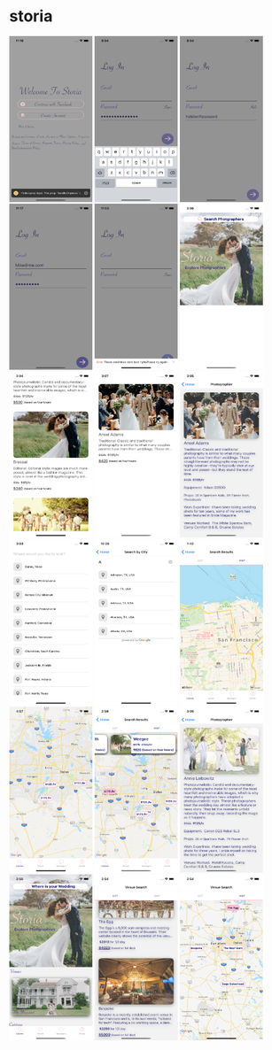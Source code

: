 # storia

<img flex-direction='row' src="readme image/1.6.png" width='150' height='300' alt="phone 1"> <img flex-direction='row' src="readme image/1.3..png" width='150' height='300' alt="phone 1"> <img flex-direction='row' src="readme image/1.4...png" width='150' height='300' alt="phone 1"> <img flex-direction='row' src="readme image/1.4.png" width='150' height='300' alt="phone 1"> <img flex-direction='row' src="readme image/1.5..png" width='150' height='300' alt="phone 1"> <img flex-direction='row' src="readme image/1.png" width='150' height='300' alt="phone 1"> <img flex-direction='row' src="readme image/2.png" width='150' height='300' alt="phone 1"> <img flex-direction='row' src="readme image/3.png" width='150' height='300' alt="phone 1"> <img flex-direction='row' src="readme image/3.5.png" width='150' height='300' alt="phone 1"> <img flex-direction='row' src="readme image/4.png" width='150' height='300' alt="phone 1"> <img flex-direction='row' src="readme image/5.png" width='150' height='300' alt="phone 1"> <img flex-direction='row' src="readme image/6.png" width='150' height='300' alt="phone 1"> <img flex-direction='row' src="readme image/7.png" width='150' height='300' alt="phone 1"> <img flex-direction='row' src="readme image/7.5.png" width='150' height='300' alt="phone 1"> <img flex-direction='row' src="readme image/7.6.png" width='150' height='300' alt="phone 1"> <img flex-direction='row' src="readme image/8.png" width='150' height='300' alt="phone 1"> <img flex-direction='row' src="readme image/9.png" width='150' height='300' alt="phone 1"> <img flex-direction='row' src="readme image/10.png" width='150' height='300' alt="phone 1">
